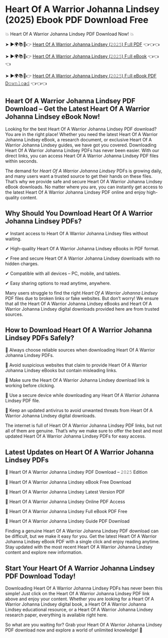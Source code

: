 # Heart Of A Warrior Johanna Lindsey (2025) Ebook PDF Download Free

💥 Heart Of A Warrior Johanna Lindsey PDF Download Now! 💥

➤ ►🌍📚📱👉 [Heart Of A Warrior Johanna Lindsey (𝟸𝟶𝟸𝟻) F𝚞ll PDF](https://getpdf.xyz/heart-of-a-warrior-johanna-lindsey) 👈👈👈


➤ ►🌍📚📱👉 [Heart Of A Warrior Johanna Lindsey (𝟸𝟶𝟸𝟻) F𝚞ll eBook](https://getpdf.xyz/heart-of-a-warrior-johanna-lindsey) 👈👈👈


➤ ►🌍📚📱👉 [Heart Of A Warrior Johanna Lindsey (𝟸𝟶𝟸𝟻) F𝚞ll eBook PDF D𝚘𝚠𝚗𝚕𝚘a𝚍](https://getpdf.xyz/heart-of-a-warrior-johanna-lindsey) 👈👈👈


## Heart Of A Warrior Johanna Lindsey PDF Download – Get the Latest Heart Of A Warrior Johanna Lindsey eBook Now!

Looking for the best Heart Of A Warrior Johanna Lindsey PDF download? You are in the right place! Whether you need the latest Heart Of A Warrior Johanna Lindsey eBook, a research document, or exclusive Heart Of A Warrior Johanna Lindsey guides, we have got you covered. Downloading Heart Of A Warrior Johanna Lindsey PDFs has never been easier. With our direct links, you can access Heart Of A Warrior Johanna Lindsey PDF files within seconds.

The demand for *Heart Of A Warrior Johanna Lindsey* PDFs is growing daily, and many users want a trusted source to get their hands on these files. That’s why we provide safe and secure Heart Of A Warrior Johanna Lindsey eBook downloads. No matter where you are, you can instantly get access to the latest Heart Of A Warrior Johanna Lindsey PDF online and enjoy high-quality content.

## Why Should You Download Heart Of A Warrior Johanna Lindsey PDFs?

✔ Instant access to Heart Of A Warrior Johanna Lindsey files without waiting.

✔ High-quality Heart Of A Warrior Johanna Lindsey eBooks in PDF format.

✔ Free and secure Heart Of A Warrior Johanna Lindsey downloads with no hidden charges.

✔ Compatible with all devices – PC, mobile, and tablets.

✔ Easy sharing options to read anytime, anywhere.

Many users struggle to find the right *Heart Of A Warrior Johanna Lindsey* PDF files due to broken links or fake websites. But don’t worry! We ensure that all the Heart Of A Warrior Johanna Lindsey eBooks and Heart Of A Warrior Johanna Lindsey digital downloads provided here are from trusted sources.

## How to Download Heart Of A Warrior Johanna Lindsey PDFs Safely?

📌 Always choose reliable sources when downloading Heart Of A Warrior Johanna Lindsey PDFs.

📌 Avoid suspicious websites that claim to provide Heart Of A Warrior Johanna Lindsey eBooks but contain misleading links.

📌 Make sure the Heart Of A Warrior Johanna Lindsey download link is working before clicking.

📌 Use a secure device while downloading any Heart Of A Warrior Johanna Lindsey PDF file.

📌 Keep an updated antivirus to avoid unwanted threats from Heart Of A Warrior Johanna Lindsey digital downloads.

The internet is full of Heart Of A Warrior Johanna Lindsey PDF links, but not all of them are genuine. That’s why we make sure to offer the best and most updated Heart Of A Warrior Johanna Lindsey PDFs for easy access.

## Latest Updates on Heart Of A Warrior Johanna Lindsey PDFs

🔹 Heart Of A Warrior Johanna Lindsey PDF Download – 𝟸𝟶𝟸𝟻 Edition

🔹 Heart Of A Warrior Johanna Lindsey eBook Free Download

🔹 Heart Of A Warrior Johanna Lindsey Latest Version PDF

🔹 Heart Of A Warrior Johanna Lindsey Online PDF Access

🔹 Heart Of A Warrior Johanna Lindsey Full eBook PDF Free

🔹 Heart Of A Warrior Johanna Lindsey Guide PDF Download

Finding a genuine Heart Of A Warrior Johanna Lindsey PDF download can be difficult, but we make it easy for you. Get the latest Heart Of A Warrior Johanna Lindsey eBook PDF with a single click and enjoy reading anytime. Stay updated with the most recent Heart Of A Warrior Johanna Lindsey content and explore new information.

## Start Your Heart Of A Warrior Johanna Lindsey PDF Download Today!

Downloading Heart Of A Warrior Johanna Lindsey PDFs has never been this simple! Just click on the Heart Of A Warrior Johanna Lindsey PDF link above and enjoy your content. Whether you are looking for a Heart Of A Warrior Johanna Lindsey digital book, a Heart Of A Warrior Johanna Lindsey educational resource, or a Heart Of A Warrior Johanna Lindsey research paper, everything is available right here.

So what are you waiting for? Grab your Heart Of A Warrior Johanna Lindsey PDF download now and explore a world of unlimited knowledge! 🚀